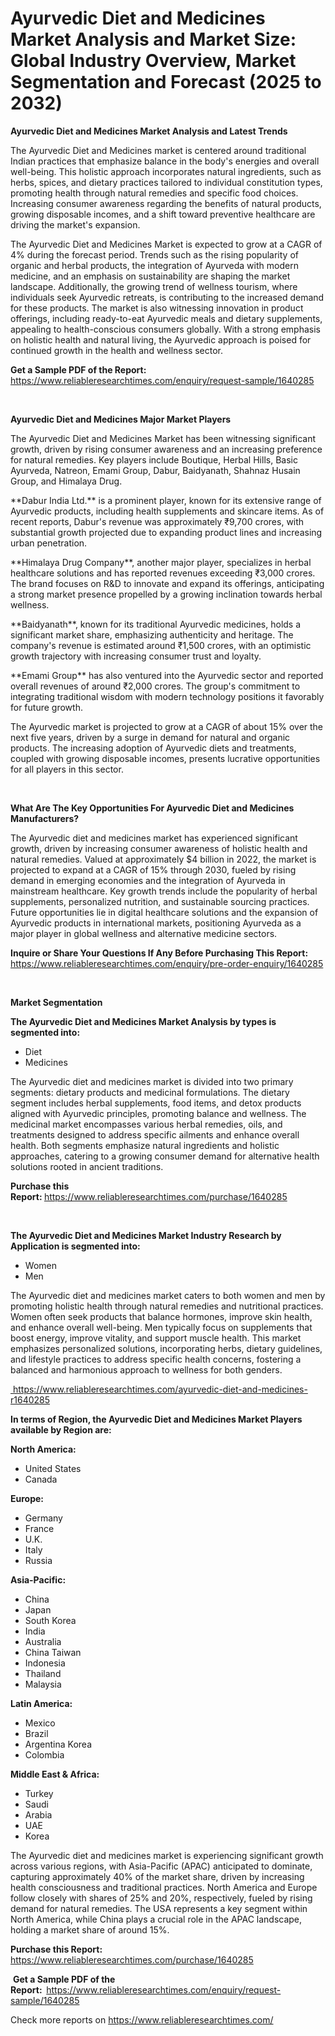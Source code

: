 <p><h1>Ayurvedic Diet and Medicines Market Analysis and Market Size: Global Industry Overview, Market Segmentation and Forecast (2025 to 2032)</h1></p><p><strong>Ayurvedic Diet and Medicines Market Analysis and Latest Trends</strong></p>
<p><p>The Ayurvedic Diet and Medicines market is centered around traditional Indian practices that emphasize balance in the body's energies and overall well-being. This holistic approach incorporates natural ingredients, such as herbs, spices, and dietary practices tailored to individual constitution types, promoting health through natural remedies and specific food choices. Increasing consumer awareness regarding the benefits of natural products, growing disposable incomes, and a shift toward preventive healthcare are driving the market's expansion.</p><p>The Ayurvedic Diet and Medicines Market is expected to grow at a CAGR of 4% during the forecast period. Trends such as the rising popularity of organic and herbal products, the integration of Ayurveda with modern medicine, and an emphasis on sustainability are shaping the market landscape. Additionally, the growing trend of wellness tourism, where individuals seek Ayurvedic retreats, is contributing to the increased demand for these products. The market is also witnessing innovation in product offerings, including ready-to-eat Ayurvedic meals and dietary supplements, appealing to health-conscious consumers globally. With a strong emphasis on holistic health and natural living, the Ayurvedic approach is poised for continued growth in the health and wellness sector.</p></p>
<p><strong>Get a Sample PDF of the Report:&nbsp;</strong> <a href="https://www.reliableresearchtimes.com/enquiry/request-sample/1640285?utm_campaign=3581&utm_medium=2&utm_source=Github&utm_content=ia&utm_term=02042025&utm_id=ayurvedic-diet-and-medicines">https://www.reliableresearchtimes.com/enquiry/request-sample/1640285</a></p>
<p>&nbsp;</p>
<p><strong>Ayurvedic Diet and Medicines Major Market Players</strong></p>
<p><p>The Ayurvedic Diet and Medicines Market has been witnessing significant growth, driven by rising consumer awareness and an increasing preference for natural remedies. Key players include Boutique, Herbal Hills, Basic Ayurveda, Natreon, Emami Group, Dabur, Baidyanath, Shahnaz Husain Group, and Himalaya Drug.</p><p>**Dabur India Ltd.** is a prominent player, known for its extensive range of Ayurvedic products, including health supplements and skincare items. As of recent reports, Dabur's revenue was approximately ₹9,700 crores, with substantial growth projected due to expanding product lines and increasing urban penetration.</p><p>**Himalaya Drug Company**, another major player, specializes in herbal healthcare solutions and has reported revenues exceeding ₹3,000 crores. The brand focuses on R&D to innovate and expand its offerings, anticipating a strong market presence propelled by a growing inclination towards herbal wellness.</p><p>**Baidyanath**, known for its traditional Ayurvedic medicines, holds a significant market share, emphasizing authenticity and heritage. The company's revenue is estimated around ₹1,500 crores, with an optimistic growth trajectory with increasing consumer trust and loyalty.</p><p>**Emami Group** has also ventured into the Ayurvedic sector and reported overall revenues of around ₹2,000 crores. The group's commitment to integrating traditional wisdom with modern technology positions it favorably for future growth.</p><p>The Ayurvedic market is projected to grow at a CAGR of about 15% over the next five years, driven by a surge in demand for natural and organic products. The increasing adoption of Ayurvedic diets and treatments, coupled with growing disposable incomes, presents lucrative opportunities for all players in this sector.</p></p>
<p>&nbsp;</p>
<p><strong>What Are The Key Opportunities For Ayurvedic Diet and Medicines Manufacturers?</strong></p>
<p><p>The Ayurvedic diet and medicines market has experienced significant growth, driven by increasing consumer awareness of holistic health and natural remedies. Valued at approximately $4 billion in 2022, the market is projected to expand at a CAGR of 15% through 2030, fueled by rising demand in emerging economies and the integration of Ayurveda in mainstream healthcare. Key growth trends include the popularity of herbal supplements, personalized nutrition, and sustainable sourcing practices. Future opportunities lie in digital healthcare solutions and the expansion of Ayurvedic products in international markets, positioning Ayurveda as a major player in global wellness and alternative medicine sectors.</p></p>
<p><strong>Inquire or Share Your Questions If Any Before Purchasing This Report:</strong> <a href="https://www.reliableresearchtimes.com/enquiry/pre-order-enquiry/1640285?utm_campaign=3581&utm_medium=2&utm_source=Github&utm_content=ia&utm_term=02042025&utm_id=ayurvedic-diet-and-medicines">https://www.reliableresearchtimes.com/enquiry/pre-order-enquiry/1640285</a></p>
<p>&nbsp;</p>
<p><strong>Market Segmentation</strong></p>
<p><strong>The Ayurvedic Diet and Medicines Market Analysis by types is segmented into:</strong></p>
<p><ul><li>Diet</li><li>Medicines</li></ul></p>
<p><p>The Ayurvedic diet and medicines market is divided into two primary segments: dietary products and medicinal formulations. The dietary segment includes herbal supplements, food items, and detox products aligned with Ayurvedic principles, promoting balance and wellness. The medicinal market encompasses various herbal remedies, oils, and treatments designed to address specific ailments and enhance overall health. Both segments emphasize natural ingredients and holistic approaches, catering to a growing consumer demand for alternative health solutions rooted in ancient traditions.</p></p>
<p><strong>Purchase this Report:&nbsp;</strong><a href="https://www.reliableresearchtimes.com/purchase/1640285?utm_campaign=3581&utm_medium=2&utm_source=Github&utm_content=ia&utm_term=02042025&utm_id=ayurvedic-diet-and-medicines">https://www.reliableresearchtimes.com/purchase/1640285</a></p>
<p>&nbsp;</p>
<p><strong>The Ayurvedic Diet and Medicines Market Industry Research by Application is segmented into:</strong></p>
<p><ul><li>Women</li><li>Men</li></ul></p>
<p><p>The Ayurvedic diet and medicines market caters to both women and men by promoting holistic health through natural remedies and nutritional practices. Women often seek products that balance hormones, improve skin health, and enhance overall well-being. Men typically focus on supplements that boost energy, improve vitality, and support muscle health. This market emphasizes personalized solutions, incorporating herbs, dietary guidelines, and lifestyle practices to address specific health concerns, fostering a balanced and harmonious approach to wellness for both genders.</p></p>
<p><a href="https://www.reliableresearchtimes.com/ayurvedic-diet-and-medicines-r1640285?utm_campaign=3581&utm_medium=2&utm_source=Github&utm_content=ia&utm_term=02042025&utm_id=ayurvedic-diet-and-medicines">&nbsp;https://www.reliableresearchtimes.com/ayurvedic-diet-and-medicines-r1640285</a></p>
<p><strong>In terms of Region, the Ayurvedic Diet and Medicines Market Players available by Region are:</strong></p>
<p>
    <p> <strong> North America: </strong>
        <ul>
            <li>United States</li>
            <li>Canada</li>
        </ul>
        </p> 
    <p> <strong> Europe: </strong>
        <ul>
            <li>Germany</li>
            <li>France</li>
            <li>U.K.</li>
            <li>Italy</li>
            <li>Russia</li>
        </ul>
        </p> 
    <p> <strong> Asia-Pacific: </strong>
        <ul>
            <li>China</li>
            <li>Japan</li>
            <li>South Korea</li>
            <li>India</li>
            <li>Australia</li>
            <li>China Taiwan</li>
            <li>Indonesia</li>
            <li>Thailand</li>
            <li>Malaysia</li>
        </ul>
        </p> 
    <p> <strong> Latin America: </strong>
        <ul>
            <li>Mexico</li>
            <li>Brazil</li>
            <li>Argentina Korea</li>
            <li>Colombia</li>
        </ul>
        </p> 
    <p> <strong> Middle East & Africa: </strong>
        <ul>
            <li>Turkey</li>
            <li>Saudi</li>
            <li>Arabia</li>
            <li>UAE</li>
            <li>Korea</li>
        </ul>
    </p>
    </p>
<p><p>The Ayurvedic diet and medicines market is experiencing significant growth across various regions, with Asia-Pacific (APAC) anticipated to dominate, capturing approximately 40% of the market share, driven by increasing health consciousness and traditional practices. North America and Europe follow closely with shares of 25% and 20%, respectively, fueled by rising demand for natural remedies. The USA represents a key segment within North America, while China plays a crucial role in the APAC landscape, holding a market share of around 15%.</p></p>
<p><strong>Purchase this Report: </strong><a href="https://www.reliableresearchtimes.com/purchase/1640285?utm_campaign=3581&utm_medium=2&utm_source=Github&utm_content=ia&utm_term=02042025&utm_id=ayurvedic-diet-and-medicines">https://www.reliableresearchtimes.com/purchase/1640285</a></p>
<p>&nbsp;<strong>Get a Sample PDF of the Report:&nbsp;&nbsp;</strong><a href="https://www.reliableresearchtimes.com/enquiry/request-sample/1640285?utm_campaign=3581&utm_medium=2&utm_source=Github&utm_content=ia&utm_term=02042025&utm_id=ayurvedic-diet-and-medicines">https://www.reliableresearchtimes.com/enquiry/request-sample/1640285</a></p>
<p><strong></strong></p>
<p>Check more reports on <a href="https://www.reliableresearchtimes.com/?utm_campaign=3581&utm_medium=2&utm_source=Github&utm_content=ia&utm_term=02042025&utm_id=ayurvedic-diet-and-medicines">https://www.reliableresearchtimes.com/</a></p>